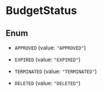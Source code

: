 

# BudgetStatus

## Enum


* `APPROVED` (value: `"APPROVED"`)

* `EXPIRED` (value: `"EXPIRED"`)

* `TERMINATED` (value: `"TERMINATED"`)

* `DELETED` (value: `"DELETED"`)



